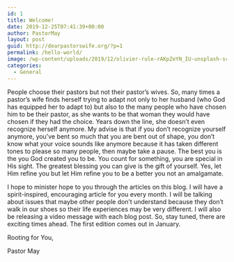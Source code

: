 ```yaml
---
id: 1
title: Welcome!
date: 2019-12-25T07:41:39+00:00
author: PastorMay
layout: post
guid: http://dearpastorswife.org/?p=1
permalink: /hello-world/
image: /wp-content/uploads/2019/12/olivier-rule-rAKpZeYN_IU-unsplash-scaled.jpg
categories:
  - General
---
```

People choose their pastors but not their pastor&#8217;s wives. So, many times a pastor&#8217;s wife finds herself trying to adapt not only to her husband (who God has equipped her to adapt to) but also to the many people who have chosen him to be their pastor, as she wants to be that woman they would have chosen if they had the choice. Years down the line, she doesn&#8217;t even recognize herself anymore. My advise is that if you don&#8217;t recognize yourself anymore, you&#8217;ve bent so much that you are bent out of shape, you don&#8217;t know what your voice sounds like anymore because it has taken different tones to please so many people, then maybe take a pause. The best you is the you God created you to be. You count for something, you are special in His sight. The greatest blessing you can give is the gift of yourself. Yes, let Him refine you but let Him refine you to be a better you not an amalgamate.

I hope to minister hope to you through the articles on this blog. I will have a spirit-inspired, encouraging article for you every month. I will be talking about issues that maybe other people don’t understand because they don’t walk in our shoes so their life experiences may be very different. I will also be releasing a video message with each blog post. So, stay tuned, there are exciting times ahead. The first edition comes out in January.  


Rooting for You,

Pastor May